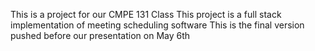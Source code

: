 This is a project for our CMPE 131 Class
This project is a full stack implementation of meeting scheduling software
This is the final version pushed before our presentation on May 6th 
